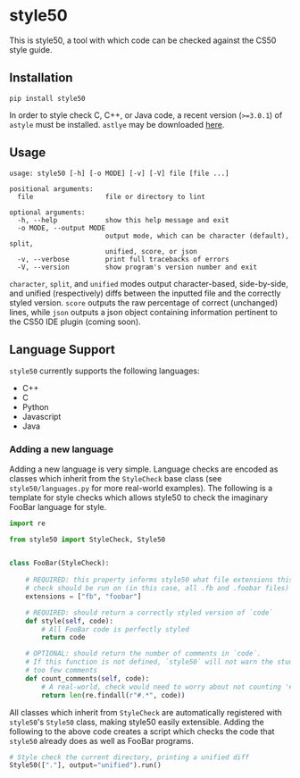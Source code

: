 # style50
This is style50, a tool with which code can be checked against the CS50 style guide.

## Installation

    pip install style50

In order to style check C, C++, or Java code, a recent version (`>=3.0.1`) of `astyle` must be installed. `astlye` may be downloaded [here](https://sourceforge.net/projects/astyle/files/astyle/astyle%203.0.1/).

## Usage

```
usage: style50 [-h] [-o MODE] [-v] [-V] file [file ...]

positional arguments:
  file                  file or directory to lint

optional arguments:
  -h, --help            show this help message and exit
  -o MODE, --output MODE
                        output mode, which can be character (default), split,
                        unified, score, or json
  -v, --verbose         print full tracebacks of errors
  -V, --version         show program's version number and exit
```

`character`, `split`, and `unified` modes output character-based, side-by-side, and unified (respectively) diffs between the inputted file and the correctly styled version. `score` outputs the raw percentage of correct (unchanged) lines, while `json` outputs a json object containing information pertinent to the CS50 IDE plugin (coming soon).

## Language Support
`style50` currently supports the following languages:

- C++
- C
- Python
- Javascript
- Java

### Adding a new language

Adding a new language is very simple. Language checks are encoded as classes which inherit from the `StyleCheck` base class (see `style50/languages.py` for more real-world examples). The following is a template for style checks which allows style50 to check the imaginary FooBar language for style.

```python
import re

from style50 import StyleCheck, Style50


class FooBar(StyleCheck):
    
    # REQUIRED: this property informs style50 what file extensions this 
    # check should be run on (in this case, all .fb and .foobar files)
    extensions = ["fb", "foobar"]

    # REQUIRED: should return a correctly styled version of `code`
    def style(self, code):
        # All FooBar code is perfectly styled
        return code

    # OPTIONAL: should return the number of comments in `code`. 
    # If this function is not defined, `style50` will not warn the student about 
    # too few comments
    def count_comments(self, code):
        # A real-world, check would need to worry about not counting '#' in string-literals
        return len(re.findall(r"#.*", code))
```

All classes which inherit from `StyleCheck` are automatically registered with `style50`'s `Style50` class, making style50 easily extensible. Adding the following to the above code creates a script which checks the code that `style50` already does as well as FooBar programs.

```python
# Style check the current directory, printing a unified diff
Style50(["."], output="unified").run()

```
